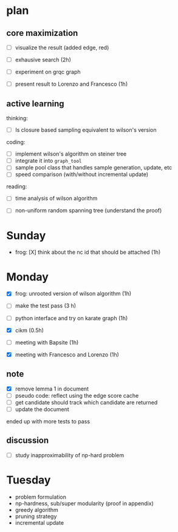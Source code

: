 # plan

## core maximization


- [ ] visualize the result (added edge, red)
- [ ] exhausive search (2h)
- [ ] experiment on grqc graph
- [ ] present result to Lorenzo and Francesco (1h)


## active learning

thinking:

- [ ] Is closure based sampling equivalent to wilson's version

coding:

- [ ] implement wilson's algorithm on steiner tree
- [ ] integrate it into `graph_tool`
- [ ] sample pool class that handles sample generation, update, etc
- [ ] speed comparison (with/without incremental update)

reading:

- [ ] time analysis of wilson algorithm
- [ ] non-uniform random spanning tree (understand the proof)


# Sunday

- frog: [X] think about the nc id that should be attached (1h)


# Monday

- [X] frog: unrooted version of wilson algorithm (1h)
- [ ] make the test pass (3 h)
- [ ] python interface and try on karate graph (1h)
- [X] cikm (0.5h)
- [ ] meeting with Bapsite (1h)
- [X] meeting with Francesco and Lorenzo (1h)


## note

- [X] remove lemma 1 in document
- [ ] pseudo code: reflect using the edge score cache
- [ ] get candidate should track which candidate are returned
- [ ] update the document

ended up with more tests to pass

## discussion

- [ ] study inapproximability of np-hard problem

# Tuesday

- problem formulation
- np-hardness, sub/super modularity (proof in appendix)
- greedy algorithm
- pruning strategy
- incremental update